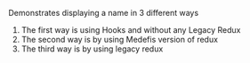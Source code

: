 Demonstrates displaying a name in 3 different ways
1. The first way is using Hooks and without any Legacy Redux
2. The second way is by using Medefis version of redux
3. The third way is by using legacy redux
